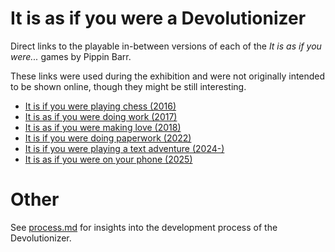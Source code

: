 # It is as if you were a Devolutionizer

Direct links to the playable in-between versions of each of the *It is as if you were...* games by Pippin Barr.

These links were used during the exhibition and were not originally intended to be shown online, though they might be still interesting.

- [It is if you were playing chess (2016)](https://csongorb.github.io/growingstuff/chess/)
- [It is as if you were doing work (2017)](https://csongorb.github.io/growingstuff/work/)
- [It is as if you were making love (2018)](https://csongorb.github.io/growingstuff/love/)
- [It is if you were doing paperwork (2022)](https://github.com/pippinbarr/it-is-as-if-you-were-doing-paperwork)
- [It is if you were playing a text adventure (2024-)](https://csongorb.github.io/growingstuff/love/)
- [It is as if you were on your phone (2025)](https://csongorb.github.io/growingstuff/phone/)

# Other

See [process.md](./process.md) for insights into the development process of the Devolutionizer.
